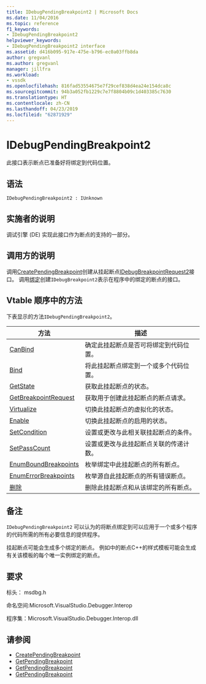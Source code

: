 ```yaml
---
title: IDebugPendingBreakpoint2 | Microsoft Docs
ms.date: 11/04/2016
ms.topic: reference
f1_keywords:
- IDebugPendingBreakpoint2
helpviewer_keywords:
- IDebugPendingBreakpoint2 interface
ms.assetid: d416b095-917e-475e-b796-ec0a03ffb8da
author: gregvanl
ms.author: gregvanl
manager: jillfra
ms.workload:
- vssdk
ms.openlocfilehash: 816fad53554675e7f29cef838d4ea24e154dca8c
ms.sourcegitcommit: 94b3a052fb1229c7e7f8804b09c1d403385c7630
ms.translationtype: HT
ms.contentlocale: zh-CN
ms.lasthandoff: 04/23/2019
ms.locfileid: "62871929"
---
```

# <a name="idebugpendingbreakpoint2"></a>IDebugPendingBreakpoint2
此接口表示断点已准备好将绑定到代码位置。

## <a name="syntax"></a>语法

```
IDebugPendingBreakpoint2 : IUnknown
```

## <a name="notes-for-implementers"></a>实施者的说明
 调试引擎 (DE) 实现此接口作为断点的支持的一部分。

## <a name="notes-for-callers"></a>调用方的说明
 调用[CreatePendingBreakpoint](../../../extensibility/debugger/reference/idebugengine2-creatependingbreakpoint.md)创建从挂起断点[IDebugBreakpointRequest2](../../../extensibility/debugger/reference/idebugbreakpointrequest2.md)接口。 调用[绑定](../../../extensibility/debugger/reference/idebugpendingbreakpoint2-bind.md)创建`IDebugBreakpoint2`表示在程序中的绑定的断点的接口。

## <a name="methods-in-vtable-order"></a>Vtable 顺序中的方法
 下表显示的方法`IDebugPendingBreakpoint2`。

|方法|描述|
|------------|-----------------|
|[CanBind](../../../extensibility/debugger/reference/idebugpendingbreakpoint2-canbind.md)|确定此挂起断点是否可将绑定到代码位置。|
|[Bind](../../../extensibility/debugger/reference/idebugpendingbreakpoint2-bind.md)|将此挂起断点绑定到一个或多个代码位置。|
|[GetState](../../../extensibility/debugger/reference/idebugpendingbreakpoint2-getstate.md)|获取此挂起断点的状态。|
|[GetBreakpointRequest](../../../extensibility/debugger/reference/idebugpendingbreakpoint2-getbreakpointrequest.md)|获取用于创建此挂起断点的断点请求。|
|[Virtualize](../../../extensibility/debugger/reference/idebugpendingbreakpoint2-virtualize.md)|切换此挂起断点的虚拟化的状态。|
|[Enable](../../../extensibility/debugger/reference/idebugpendingbreakpoint2-enable.md)|切换此挂起断点的启用的状态。|
|[SetCondition](../../../extensibility/debugger/reference/idebugpendingbreakpoint2-setcondition.md)|设置或更改与此相关联挂起断点的条件。|
|[SetPassCount](../../../extensibility/debugger/reference/idebugpendingbreakpoint2-setpasscount.md)|设置或更改与此挂起断点关联的传递计数。|
|[EnumBoundBreakpoints](../../../extensibility/debugger/reference/idebugpendingbreakpoint2-enumboundbreakpoints.md)|枚举绑定中此挂起断点的所有断点。|
|[EnumErrorBreakpoints](../../../extensibility/debugger/reference/idebugpendingbreakpoint2-enumerrorbreakpoints.md)|枚举源自此挂起断点的所有错误断点。|
|[删除](../../../extensibility/debugger/reference/idebugpendingbreakpoint2-delete.md)|删除此挂起断点和从该绑定的所有断点。|

## <a name="remarks"></a>备注
 `IDebugPendingBreakpoint2` 可以认为的将断点绑定到可以应用于一个或多个程序的代码所需的所有必要信息的提供程序。

 挂起断点可能会生成多个绑定的断点。 例如中的断点C++的样式模板可能会生成有关该模板的每个唯一实例绑定的断点。

## <a name="requirements"></a>要求
 标头： msdbg.h

 命名空间:Microsoft.VisualStudio.Debugger.Interop

 程序集：Microsoft.VisualStudio.Debugger.Interop.dll

## <a name="see-also"></a>请参阅
- [CreatePendingBreakpoint](../../../extensibility/debugger/reference/idebugengine2-creatependingbreakpoint.md)
- [GetPendingBreakpoint](../../../extensibility/debugger/reference/idebugbreakpointboundevent2-getpendingbreakpoint.md)
- [GetPendingBreakpoint](../../../extensibility/debugger/reference/idebugboundbreakpoint2-getpendingbreakpoint.md)
- [GetPendingBreakpoint](../../../extensibility/debugger/reference/idebugerrorbreakpoint2-getpendingbreakpoint.md)